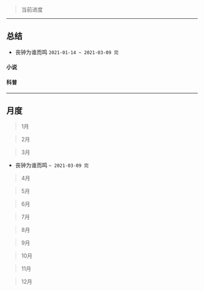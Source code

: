 > 当前进度


---

## 总结

* 丧钟为谁而鸣 `2021-01-14 ~ 2021-03-09 完`

#### 小说

#### 科普

--- 

## 月度

> 1月

> 2月

> 3月

* 丧钟为谁而鸣 `~ 2021-03-09 完`

> 4月

> 5月

> 6月

> 7月

> 8月

> 9月

> 10月

> 11月

> 12月
